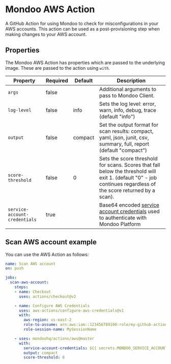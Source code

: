 # Mondoo AWS Action
A GitHub Action for using Mondoo to check for misconfigurations in your AWS accounts. This action can be used as a post-provisioning step when making changes to your AWS account.  

## Properties

The Mondoo AWS Action has properties which are passed to the underlying image. These are passed to the action using `with`.

| Property                      | Required | Default | Description                      |
|-------------------------------|----------|---------|----------------------------------|
| `args`                        | false    |         | Additional arguments to pass to Mondoo Client.|
| `log-level`                   | false    | info    | Sets the log level: error, warn, info, debug, trace (default "info") |
| `output`                      | false    | compact | Set the output format for scan results: compact, yaml, json, junit, csv, summary, full, report (default "compact") |
| `score-threshold`             | false    | 0       | Sets the score threshold for scans. Scores that fall below the threshold will exit 1. (default "0" - job continues regardless of the score returned by a scan). |
| `service-account-credentials` | true     |         | Base64 encoded [service account credentials](https://mondoo.com/docs/platform/service_accounts/#creating-service-accounts) used to authenticate with Mondoo Platform |

## Scan AWS account example

You can use the AWS Action as follows:

```yaml
name: Scan AWS account
on: push

jobs:
  scan-aws-account:
    steps:
    - name: Checkout
      uses: actions/checkout@v2

    - name: Configure AWS Credentials
      uses: aws-actions/configure-aws-credentials@v1
      with:
        aws-region: us-east-2
        role-to-assume: arn:aws:iam::123456789100:role/my-github-actions-role
        role-session-name: MySessionName

    - uses: mondoohq/actions/aws@master
      with:
        service-account-credentials: ${{ secrets.MONDOO_SERVICE_ACCOUNT }}
        output: compact
        score-threshold: 0
```